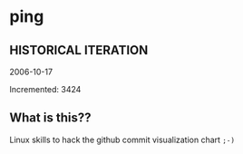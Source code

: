 # ping

## HISTORICAL ITERATION
2006-10-17

Incremented: 3424

## What is this?? 
Linux skills to hack the github commit visualization chart `;-)`
